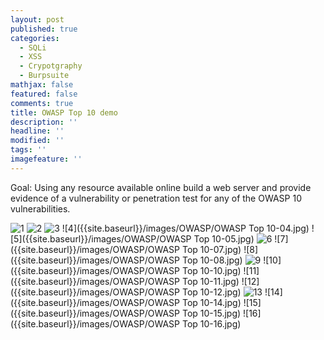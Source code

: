 ```yaml
---
layout: post
published: true
categories:
  - SQLi
  - XSS
  - Crypotgraphy
  - Burpsuite
mathjax: false
featured: false
comments: true
title: OWASP Top 10 demo
description: ''
headline: ''
modified: ''
tags: ''
imagefeature: ''
---
```

Goal:
Using any resource available online build a web server and provide evidence of a vulnerability or penetration test for any of the OWASP 10 vulnerabilities. 

![1]({{site.baseurl}}/images/OWASP/new1.JPG)
![2]({{site.baseurl}}/images/OWASP/new2.JPG)
![3]({{site.baseurl}}/images/OWASP/new3.JPG)
![4]({{site.baseurl}}/images/OWASP/OWASP Top 10-04.jpg)
![5]({{site.baseurl}}/images/OWASP/OWASP Top 10-05.jpg)
![6]({{site.baseurl}}/images/OWASP/new6.JPG)
![7]({{site.baseurl}}/images/OWASP/OWASP Top 10-07.jpg)
![8]({{site.baseurl}}/images/OWASP/OWASP Top 10-08.jpg)
![9]({{site.baseurl}}/images/OWASP/new9.JPG)
![10]({{site.baseurl}}/images/OWASP/OWASP Top 10-10.jpg)
![11]({{site.baseurl}}/images/OWASP/OWASP Top 10-11.jpg)
![12]({{site.baseurl}}/images/OWASP/OWASP Top 10-12.jpg)
![13]({{site.baseurl}}/images/OWASP/new13.JPG)
![14]({{site.baseurl}}/images/OWASP/OWASP Top 10-14.jpg)
![15]({{site.baseurl}}/images/OWASP/OWASP Top 10-15.jpg)
![16]({{site.baseurl}}/images/OWASP/OWASP Top 10-16.jpg)



